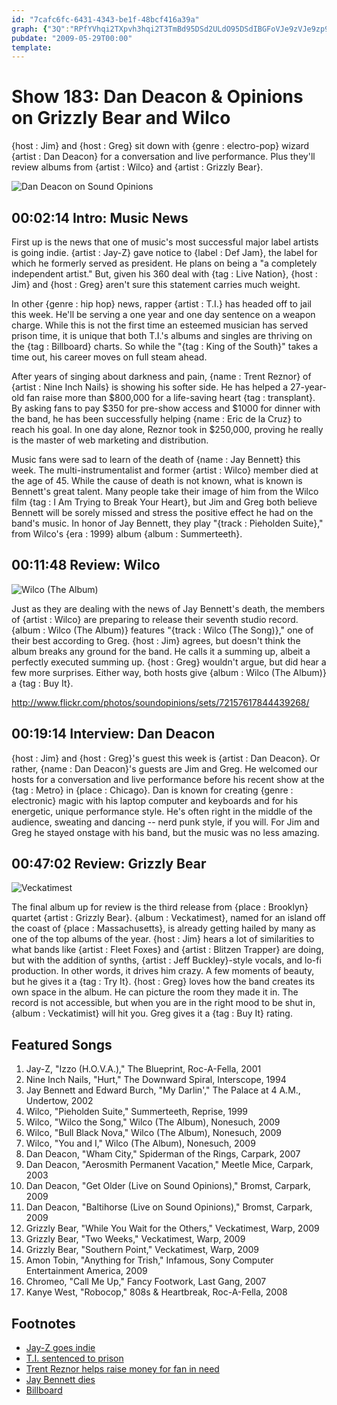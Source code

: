 ```yaml
---
id: "7cafc6fc-6431-4343-be1f-48bcf416a39a"
graph: {"3Q":"RPfYVhqi2TXpvh3hqi2T3TmBd95DSd2ULdO95DSdIBGFoVJe9zVJe9zp94wxIBGFoLQA6jBC3UYffLOOenT16ffLOOM4f2WffLOOM4f2WR95wz","JO":"ffLOOrnZHVfYv5grnZHV97qiprnZHV97qipX6cfd97qipBHm1G","W2":"5NXLiBEjLYMOJ5zURhC8","26E":"6f25H7Y5sT6f25HMeZLt97qipMeZLtMeZLtdhnxeX6cfddhnxe97qipBHm1G"}
pubdate: "2009-05-29T00:00"
template: 
---
```






# Show 183: Dan Deacon & Opinions on Grizzly Bear and Wilco

{host : Jim} and {host : Greg} sit down with {genre : electro-pop} wizard {artist : Dan Deacon} for a conversation and live performance. Plus they'll review albums from {artist : Wilco} and {artist : Grizzly Bear}.

![Dan Deacon on Sound Opinions](https://static.soundopinions.org/images/2009/dandeacon.jpg)



## 00:02:14 Intro: Music News

First up is the news that one of music's most successful major label artists is going indie. {artist : Jay-Z} gave notice to {label : Def Jam}, the label for which he formerly served as president. He plans on being a "a completely independent artist." But, given his 360 deal with {tag : Live Nation}, {host : Jim} and {host : Greg} aren't sure this statement carries much weight.

In other {genre : hip hop} news, rapper {artist : T.I.} has headed off to jail this week. He'll be serving a one year and one day sentence on a weapon charge. While this is not the first time an esteemed musician has served prison time, it is unique that both T.I.'s albums and singles are thriving on the {tag : Billboard} charts. So while the "{tag : King of the South}" takes a time out, his career moves on full steam ahead.

After years of singing about darkness and pain, {name : Trent Reznor} of {artist : Nine Inch Nails} is showing his softer side. He has helped a 27-year-old fan raise more than $800,000 for a life-saving heart {tag : transplant}. By asking fans to pay $350 for pre-show access and $1000 for dinner with the band, he has been successfully helping {name : Eric de la Cruz} to reach his goal. In one day alone, Reznor took in $250,000, proving he really is the master of web marketing and distribution.

Music fans were sad to learn of the death of {name : Jay Bennett} this week. The multi-instrumentalist and former {artist : Wilco} member died at the age of 45. While the cause of death is not known, what is known is Bennett's great talent. Many people take their image of him from the Wilco film {tag : I Am Trying to Break Your Heart}, but Jim and Greg both believe Bennett will be sorely missed and stress the positive effect he had on the band's music. In honor of Jay Bennett, they play "{track : Pieholden Suite}," from Wilco's {era : 1999} album {album : Summerteeth}.



## 00:11:48 Review: Wilco

![Wilco (The Album)](https://static.soundopinions.org/assets/183/JO0.jpg)

Just as they are dealing with the news of Jay Bennett's death, the members of {artist : Wilco} are preparing to release their seventh studio record. {album : Wilco (The Album)} features "{track : Wilco (The Song)}," one of their best according to Greg. {host : Jim} agrees, but doesn't think the album breaks any ground for the band. He calls it a summing up, albeit a perfectly executed summing up. {host : Greg} wouldn't argue, but did hear a few more surprises. Either way, both hosts give {album : Wilco (The Album)} a {tag : Buy It}.

http://www.flickr.com/photos/soundopinions/sets/72157617844439268/



## 00:19:14 Interview: Dan Deacon

{host : Jim} and {host : Greg}'s guest this week is {artist : Dan Deacon}. Or rather, {name : Dan Deacon}'s guests are Jim and Greg. He welcomed our hosts for a conversation and live performance before his recent show at the {tag : Metro} in {place : Chicago}. Dan is known for creating {genre : electronic} magic with his laptop computer and keyboards and for his energetic, unique performance style. He's often right in the middle of the audience, sweating and dancing -- nerd punk style, if you will. For Jim and Greg he stayed onstage with his band, but the music was no less amazing.



## 00:47:02 Review: Grizzly Bear

![Veckatimest](https://static.soundopinions.org/assets/183/26E0.jpg)

The final album up for review is the third release from {place : Brooklyn} quartet {artist : Grizzly Bear}. {album : Veckatimest}, named for an island off the coast of {place : Massachusetts}, is already getting hailed by many as one of the top albums of the year. {host : Jim} hears a lot of similarities to what bands like {artist : Fleet Foxes} and {artist : Blitzen Trapper} are doing, but with the addition of synths, {artist : Jeff Buckley}-style vocals, and lo-fi production. In other words, it drives him crazy. A few moments of beauty, but he gives it a {tag : Try It}. {host : Greg} loves how the band creates its own space in the album. He can picture the room they made it in. The record is not accessible, but when you are in the right mood to be shut in, {album : Veckatimist} will hit you. Greg gives it a {tag : Buy It} rating.



## Featured Songs

1. Jay-Z, "Izzo (H.O.V.A.)," The Blueprint, Roc-A-Fella, 2001
2. Nine Inch Nails, "Hurt," The Downward Spiral, Interscope, 1994
3. Jay Bennett and Edward Burch, "My Darlin'," The Palace at 4 A.M., Undertow, 2002
4. Wilco, "Pieholden Suite," Summerteeth, Reprise, 1999
5. Wilco, "Wilco the Song," Wilco (The Album), Nonesuch, 2009
6. Wilco, "Bull Black Nova," Wilco (The Album), Nonesuch, 2009
7. Wilco, "You and I," Wilco (The Album), Nonesuch, 2009
8. Dan Deacon, "Wham City," Spiderman of the Rings, Carpark, 2007
9. Dan Deacon, "Aerosmith Permanent Vacation," Meetle Mice, Carpark, 2003
10. Dan Deacon, "Get Older (Live on Sound Opinions)," Bromst, Carpark, 2009
11. Dan Deacon, "Baltihorse (Live on Sound Opinions)," Bromst, Carpark, 2009
12. Grizzly Bear, "While You Wait for the Others," Veckatimest, Warp, 2009
13. Grizzly Bear, "Two Weeks," Veckatimest, Warp, 2009
14. Grizzly Bear, "Southern Point," Veckatimest, Warp, 2009
15. Amon Tobin, "Anything for Trish," Infamous, Sony Computer Entertainment America, 2009
16. Chromeo, "Call Me Up," Fancy Footwork, Last Gang, 2007
17. Kanye West, "Robocop," 808s & Heartbreak, Roc-A-Fella, 2008



## Footnotes

- [Jay-Z goes indie](http://www.rapradar.com/true-story/rr-exclusive-jay-z-confirms-his-independence.html)
- [T.I. sentenced to prison](http://www.cnn.com/2009/SHOWBIZ/Music/03/27/ti.sentencing/index.html?eref=ib_us)
- [Trent Reznor helps raise money for fan in need](http://mashable.com/2009/05/27/trent-reznor-helps-fan/#RiUyFRHTFaqw)
- [Jay Bennett dies](http://pitchfork.com/news/35417-rip-jay-bennett/)
- [Billboard](http://www.billboard.com/bbcom/charts/genre_index.jsp?JSESSIONID=NzLrKphX1NT1VDcppvhVQ8H2XQbyvyPnv8Hj1qvZ1WPG8qS4QWQl!409491742)